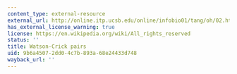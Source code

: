 ```yaml
---
content_type: external-resource
external_url: http://online.itp.ucsb.edu/online/infobio01/tang/oh/02.html
has_external_license_warning: true
license: https://en.wikipedia.org/wiki/All_rights_reserved
status: ''
title: Watson-Crick pairs
uid: 9b6a4507-2dd0-4c7b-893a-68e24433d748
wayback_url: ''
---
```

